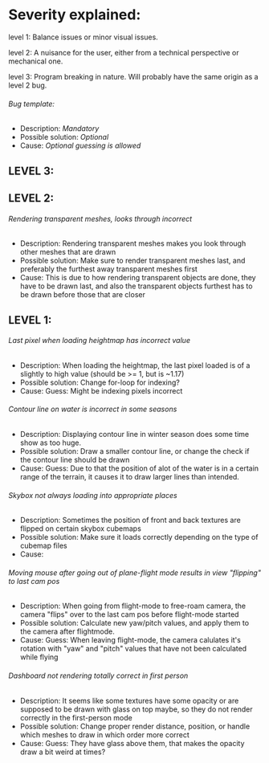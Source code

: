 # Severity explained:

level 1: Balance issues or minor visual issues.

level 2: A nuisance for the user, either from a technical perspective or mechanical one.

level 3: Program breaking in nature. Will probably have the same origin as a level 2 bug.


###### Bug template:
- Description: *Mandatory*
- Possible solution: *Optional*
- Cause: *Optional* *guessing is allowed*


## LEVEL 3:



## LEVEL 2:

###### Rendering transparent meshes, looks through incorrect
- Description: Rendering transparent meshes makes you look through other meshes that are drawn
- Possible solution: Make sure to render transparent meshes last, and preferably the furthest away transparent meshes first
- Cause: This is due to how rendering transparent objects are done, they have to be drawn last, and also the transparent objects furthest has to be drawn before those that are closer


## LEVEL 1:

###### Last pixel when loading heightmap has incorrect value
- Description: When loading the heightmap, the last pixel loaded is of a slightly to high value (should be >= 1, but is ~1.17)
- Possible solution: Change for-loop for indexing?
- Cause: Guess: Might be indexing pixels incorrect

###### Contour line on water is incorrect in some seasons
- Description: Displaying contour line in winter season does some time show as too huge.
- Possible solution: Draw a smaller contour line, or change the check if the contour line should be drawn
- Cause: Guess: Due to that the position of alot of the water is in a certain range of the terrain, it causes it to draw larger lines than intended.

###### Skybox not always loading into appropriate places
- Description: Sometimes the position of front and back textures are flipped on certain skybox cubemaps
- Possible solution: Make sure it loads correctly depending on the type of cubemap files
- Cause:

###### Moving mouse after going out of plane-flight mode results in view "flipping" to last cam pos
- Description: When going from flight-mode to free-roam camera, the camera "flips" over to the last cam pos before flight-mode started
- Possible solution: Calculate new yaw/pitch values, and apply them to the camera after flightmode.
- Cause: Guess: When leaving flight-mode, the camera calulates it's rotation with "yaw" and "pitch" values that have not been calculated while flying

###### Dashboard not rendering totally correct in first person
- Description: It seems like some textures have some opacity or are supposed to be drawn with glass on top maybe, so they do not render correctly in the first-person mode
- Possible solution: Change proper render distance, position, or handle which meshes to draw in which order more correct
- Cause: Guess: They have glass above them, that makes the opacity draw a bit weird at times?

